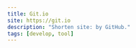 ```yaml
---
title: Git.io
site: https://git.io
description: "Shorten site: by GitHub."
tags: [develop, tool]
---
```

